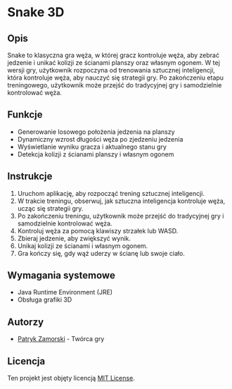 # Snake 3D

## Opis

Snake to klasyczna gra węża, w której gracz kontroluje węża, aby zebrać jedzenie i unikać kolizji ze ścianami planszy oraz własnym ogonem. W tej wersji gry, użytkownik rozpoczyna od trenowania sztucznej inteligencji, która kontroluje węża, aby nauczyć się strategii gry. Po zakończeniu etapu treningowego, użytkownik może przejść do tradycyjnej gry i samodzielnie kontrolować węża.

## Funkcje

- Generowanie losowego położenia jedzenia na planszy
- Dynamiczny wzrost długości węża po zjedzeniu jedzenia
- Wyświetlanie wyniku gracza i aktualnego stanu gry
- Detekcja kolizji z ścianami planszy i własnym ogonem

## Instrukcje

1. Uruchom aplikację, aby rozpocząć trening sztucznej inteligencji.
2. W trakcie treningu, obserwuj, jak sztuczna inteligencja kontroluje węża, ucząc się strategii gry.
3. Po zakończeniu treningu, użytkownik może przejść do tradycyjnej gry i samodzielnie kontrolować węża.
4. Kontroluj węża za pomocą klawiszy strzałek lub WASD.
5. Zbieraj jedzenie, aby zwiększyć wynik.
6. Unikaj kolizji ze ścianami i własnym ogonem.
7. Gra kończy się, gdy wąż uderzy w ścianę lub swoje ciało.

## Wymagania systemowe

- Java Runtime Environment (JRE)
- Obsługa grafiki 3D

## Autorzy

- [Patryk Zamorski](https://github.com/pzamorski) - Twórca gry

## Licencja

Ten projekt jest objęty licencją [MIT License](LICENSE).
